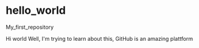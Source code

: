 # hello_world
My_first_repository

Hi world 
Well, I'm trying to learn about this, GitHub is an amazing plattform 
